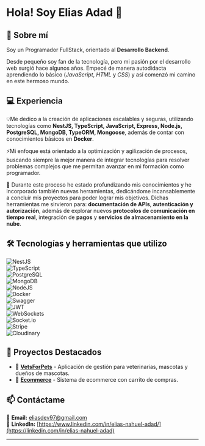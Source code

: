 # Hola! Soy Elias Adad 👋

## 🚀 Sobre mí

Soy un Programador FullStack, orientado al **Desarrollo Backend**.

Desde pequeño soy fan de la tecnología, pero mi pasión por el desarrollo web surgió hace algunos años. Empecé de manera autodidacta aprendiendo lo básico (*JavaScript*, *HTML* y *CSS*) y así comenzó mi camino en este hermoso mundo.



## 💻 Experiencia

💡Me dedico a la creación de aplicaciones escalables y seguras, utilizando tecnologías como **NestJS, TypeScript, JavaScript, Express, Node.js, PostgreSQL, MongoDB, TypeORM, Mongoose**, además de contar con conocimientos básicos en **Docker**.

⚡️Mi enfoque está orientado a la optimización y agilización de procesos, buscando siempre la mejor manera de integrar tecnologías para resolver problemas complejos que me permitan avanzar en mi formación como programador.

📌 Durante este proceso he estado profundizando mis conocimientos y he incorporado también nuevas herramientas, dedicándome incansablemente a concluir mis proyectos para poder lograr mis objetivos. Dichas herramientas me sirvieron para: **documentación de APIs**, **autenticación y autorización**, además de explorar nuevos **protocolos de comunicación en tiempo real**, integración de **pagos** y **servicios de almacenamiento en la nube**.


## 🛠️ Tecnologías y herramientas que utilizo

![NestJS](https://img.shields.io/badge/NestJS-E0234E?style=for-the-badge&logo=nestjs&logoColor=white)  
![TypeScript](https://img.shields.io/badge/TypeScript-007ACC?style=for-the-badge&logo=typescript&logoColor=white)  
![PostgreSQL](https://img.shields.io/badge/PostgreSQL-316192?style=for-the-badge&logo=postgresql&logoColor=white)  
![MongoDB](https://img.shields.io/badge/MongoDB-47A248?style=for-the-badge&logo=mongodb&logoColor=white)  
![NodeJS](https://img.shields.io/badge/Node.js-43853D?style=for-the-badge&logo=node.js&logoColor=white)  
![Docker](https://img.shields.io/badge/Docker-2496ED?style=for-the-badge&logo=docker&logoColor=white)  
![Swagger](https://img.shields.io/badge/Swagger-85EA2D?style=for-the-badge&logo=swagger&logoColor=black)  
![JWT](https://img.shields.io/badge/JWT-000000?style=for-the-badge&logo=jsonwebtokens&logoColor=white)  
![WebSockets](https://img.shields.io/badge/WebSockets-0088CC?style=for-the-badge&logo=websocket&logoColor=white)  
![Socket.io](https://img.shields.io/badge/Socket.io-010101?style=for-the-badge&logo=socket.io&logoColor=white)  
![Stripe](https://img.shields.io/badge/Stripe-008CDD?style=for-the-badge&logo=stripe&logoColor=white)  
![Cloudinary](https://img.shields.io/badge/Cloudinary-F38020?style=for-the-badge&logo=cloudinary&logoColor=white)  

## 📌 Proyectos Destacados
- 🏥 **[VetsForPets](https://github.com/EliasAdad/VetsForPets)** - Aplicación de gestión para veterinarias, mascotas y dueños de mascotas.
- 🛒 **[Ecommerce](https://github.com/EliasAdad/Ecommerce-Public)** - Sistema de ecommerce con carrito de compras.

## 📫 Contáctame
📩 **Email:** [eliasdev97@gmail.com](mailto:eliasdev97@gmail.com)  
💼 **LinkedIn:** [https://www.linkedin.com/in/elias-nahuel-adad/](https://linkedin.com/in/elias-nahuel-adad)  

---
